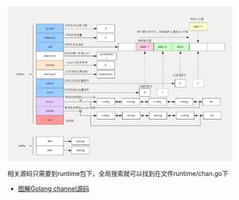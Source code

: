![](.通道_images/402a275e.png)

相关源码只需要到runtime包下，全局搜索就可以找到在文件runtime/chan.go下


- [图解Golang channel源码](https://juejin.im/post/6875325172249788429)
